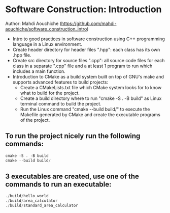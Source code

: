 # Software Construction: Introduction

Author: Mahdi Aouchiche (<https://github.com/mahdi-aouchiche/software_construction_intro>)

* Intro to good practices in software construction using C++ programming language in a Linux environment.
* Create header directory for header files ".hpp": each class has its own .hpp file.
* Create src directory for source files ".cpp": all source code files for each class in a separate ".cpp" file and a at least 1 program to run which includes a main function.
* Introduction to CMake as a build system built on top of GNU's make and supports advanced features to build projects:
  * Create a CMakeLists.txt file which CMake system looks for to know what to build for the project.
  * Create a build directory where to run "cmake -S . -B build" as Linux terminal command to build the project.
  * Run the Linux command "cmake --build build/" to execute the Makefile generated by CMake and create the executable programs of the project.

## To run the project nicely run the following commands:

```c++
cmake -S . -B build
cmake --build build/
```

## 3 executables are created, use one of the commands to run an executable:

```c++
./build/hello_world
./build/area_calculator
./build/standard_area_calculator

```

